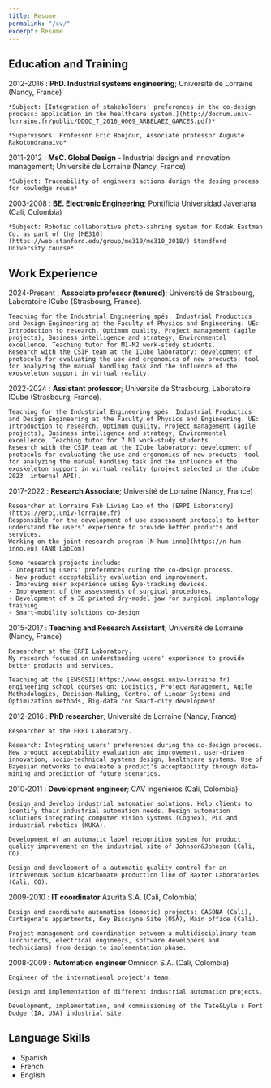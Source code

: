 ```yaml
---
title: Resume
permalink: "/cv/"
excerpt: Resume
---
```

## Education and Training

2012-2016
:   **PhD. Industrial systems engineering**; Université de Lorraine (Nancy, France)

    *Subject: [Integration of stakeholders' preferences in the co-design process: application in the healthcare system.](http://docnum.univ-lorraine.fr/public/DDOC_T_2016_0069_ARBELAEZ_GARCES.pdf)* 
    
    *Supervisors: Professor Eric Bonjour, Associate professor Auguste Rakotondranaivo*

2011-2012
: 	**MsC. Global Design** - Industrial design and innovation management; Université de Lorraine (Nancy, France)

	*Subject: Traceability of engineers actions durign the desing process for kowledge reuse*

2003-2008
: 	**BE. Electronic Engineering**; Pontificia Universidad Javeriana (Cali, Colombia)

	*Subject: Robotic collaborative photo-sahring system for Kodak Eastman Co. as part of the [ME310](https://web.stanford.edu/group/me310/me310_2018/) Standford University course*

## Work Experience
2024-Present 
: 	**Associate professor (tenured)**; Université de Strasbourg, Laboratoire ICube (Strasbourg, France). 

	Teaching for the Industrial Engineering spés. Industrial Productics and Design Engineering at the Faculty of Physics and Engineering. UE: 	Introduction to research, Optimum quality, Project management (agile projects), Business intelligence and strategy, Environmental 		excellence. Teaching tutor for M1-M2 work-study students.
	Research with the CSIP team at the ICube laboratory: development of protocols for evaluating the use and ergonomics of new products; tool 	for analyzing the manual handling task and the influence of the exoskeleton support in virtual reality.
 
2022-2024 
: 	**Assistant professor**; Université de Strasbourg, Laboratoire ICube (Strasbourg, France). 

	Teaching for the Industrial Engineering spés. Industrial Productics and Design Engineering at the Faculty of Physics and Engineering. UE: 	Introduction to research, Optimum quality, Project management (agile projects), Business intelligence and strategy, Environmental 		excellence. Teaching tutor for 7 M1 work-study students.
	Research with the CSIP team at the ICube laboratory: development of protocols for evaluating the use and ergonomics of new products; tool 	for analyzing the manual handling task and the influence of the exoskeleton support in virtual reality (project selected in the iCube 2023 	internal API). 

2017-2022
:	**Research Associate**; Université de Lorraine (Nancy, France)

	Researcher at Lorraine Fab Living Lab of the [ERPI Laboratory](https://erpi.univ-lorraine.fr).
	Responsible for the development of use assessment protocols to better understand the users' experience to provide better products and services.
	Working on the joint-research program [N-hum-inno](https://n-hum-inno.eu) (ANR LabCom)
	
	Some research projects include:
	- Integrating users' preferences during the co-design process.
	- New product acceptability evaluation and improvement. 
	- Improving user experience using Eye-tracking devices.
	- Improvement of the assessments of surgical procedures.
	- Development of a 3D printed dry-model jaw for surgical implantology training
	- Smart-mobility solutions co-design

2015-2017
:	**Teaching and Research Assistant**; Université de Lorraine (Nancy, France)

	Researcher at the ERPI Laboratory.
	My research focused on understanding users' experience to provide better products and services. 
	
	Teaching at the [ENSGSI](https://www.ensgsi.univ-lorraine.fr) engineering school courses on: Logistics, Project Management, Agile Methodologies, Decision-Making, Control of Linear Systems and Optimization methods, Big-data for Smart-city development.

2012-2016
:	**PhD researcher**; Université de Lorraine (Nancy, France)

	Researcher at the ERPI Laboratory.

	Research: Integrating users' preferences during the co-design process. New product acceptability evaluation and improvement. user-driven innovation, socio-technical systems design, healthcare systems. Use of Bayesian networks to evaluate a product's acceptability through data-mining and prediction of future scenarios.

2010-2011
:	**Development engineer**; CAV ingenieros (Cali, Colombia)

	Design and develop industrial automation solutions. Help clients to identify their industrial automation needs. Design automation solutions integrating computer vision systems (Cognex), PLC and industrial robotics (KUKA). 

	Development of an automatic label recognition system for product quality improvement on the industrial site of Johnson&Johnson (Cali, CO). 

	Design and development of a automatic quality control for an Intravenous Sodium Bicarbonate production line of Baxter Laboratories (Cali, CO).

2009-2010
:	**IT coordinator** Azurita S.A. (Cali, Colombia)

	Design and coordinate automation (domotic) projects: CASONA (Cali), Cartagena's appartments, Key Biscayne Site (USA), Main office (Cali).

	Project management and coordination between a multidisciplinary team (architects, electrical engineers, software developers and technicians) from design to implementation phase.

2008-2009
:	**Automation engineer** Omnicon S.A. (Cali, Colombia)

	Engineer of the international project's team. 

	Design and implementation of different industrial automation projects. 

	Development, implementation, and commissioning of the Tate&Lyle's Fort Dodge (IA, USA) industrial site.

## Language Skills

- Spanish 
- French
- English

